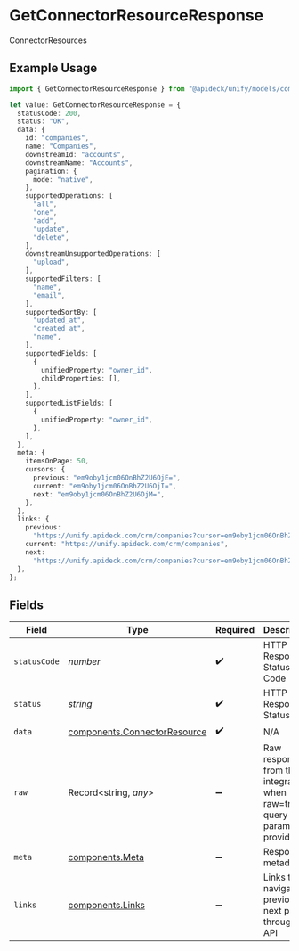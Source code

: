 # GetConnectorResourceResponse

ConnectorResources

## Example Usage

```typescript
import { GetConnectorResourceResponse } from "@apideck/unify/models/components";

let value: GetConnectorResourceResponse = {
  statusCode: 200,
  status: "OK",
  data: {
    id: "companies",
    name: "Companies",
    downstreamId: "accounts",
    downstreamName: "Accounts",
    pagination: {
      mode: "native",
    },
    supportedOperations: [
      "all",
      "one",
      "add",
      "update",
      "delete",
    ],
    downstreamUnsupportedOperations: [
      "upload",
    ],
    supportedFilters: [
      "name",
      "email",
    ],
    supportedSortBy: [
      "updated_at",
      "created_at",
      "name",
    ],
    supportedFields: [
      {
        unifiedProperty: "owner_id",
        childProperties: [],
      },
    ],
    supportedListFields: [
      {
        unifiedProperty: "owner_id",
      },
    ],
  },
  meta: {
    itemsOnPage: 50,
    cursors: {
      previous: "em9oby1jcm06OnBhZ2U6OjE=",
      current: "em9oby1jcm06OnBhZ2U6OjI=",
      next: "em9oby1jcm06OnBhZ2U6OjM=",
    },
  },
  links: {
    previous:
      "https://unify.apideck.com/crm/companies?cursor=em9oby1jcm06OnBhZ2U6OjE%3D",
    current: "https://unify.apideck.com/crm/companies",
    next:
      "https://unify.apideck.com/crm/companies?cursor=em9oby1jcm06OnBhZ2U6OjM",
  },
};
```

## Fields

| Field                                                                        | Type                                                                         | Required                                                                     | Description                                                                  | Example                                                                      |
| ---------------------------------------------------------------------------- | ---------------------------------------------------------------------------- | ---------------------------------------------------------------------------- | ---------------------------------------------------------------------------- | ---------------------------------------------------------------------------- |
| `statusCode`                                                                 | *number*                                                                     | :heavy_check_mark:                                                           | HTTP Response Status Code                                                    | 200                                                                          |
| `status`                                                                     | *string*                                                                     | :heavy_check_mark:                                                           | HTTP Response Status                                                         | OK                                                                           |
| `data`                                                                       | [components.ConnectorResource](../../models/components/connectorresource.md) | :heavy_check_mark:                                                           | N/A                                                                          |                                                                              |
| `raw`                                                                        | Record<string, *any*>                                                        | :heavy_minus_sign:                                                           | Raw response from the integration when raw=true query param is provided      |                                                                              |
| `meta`                                                                       | [components.Meta](../../models/components/meta.md)                           | :heavy_minus_sign:                                                           | Response metadata                                                            |                                                                              |
| `links`                                                                      | [components.Links](../../models/components/links.md)                         | :heavy_minus_sign:                                                           | Links to navigate to previous or next pages through the API                  |                                                                              |
